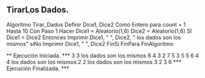 ## TirarLos Dados.
Algoritmo Tirar_Dados
	Definir Dice1, Dice2 Como Entero
	para count = 1 Hasta 10 Con Paso  1 Hacer
		Dice1 = Aleatorio(1,6)
		Dice2 = Aleatorio(1,6)
		SI Dice1 = Dice2 Entonces
			Imprimir Dice1, " ", Dice2, " los dados son los mismos"
		siNo 
			Imprimir  Dice1, " ", Dice2
		FinSi
	FinPara
	FinAlgoritmo

 
 ** Ejecución Iniciada. ***
3 3 los dados son los mismos
6 4
3 2
7 5
3 5
5 6
4 4 los dados son los mismos
2 2 los dados son los mismos
3 2
3 6
*** Ejecución Finalizada. ***

 
